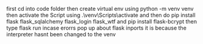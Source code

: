 first cd into code folder 
then create virtual env using python -m venv venv
then activate the Script using .\venv\Scripts\activate
and then do pip install flask flask_sqlalchemy flask_login flask_wtf
and pip install flask-bcrypt
then type flask run
incase erorrs pop up about flask inports it is because the interpreter hasnt been changed to the venv 